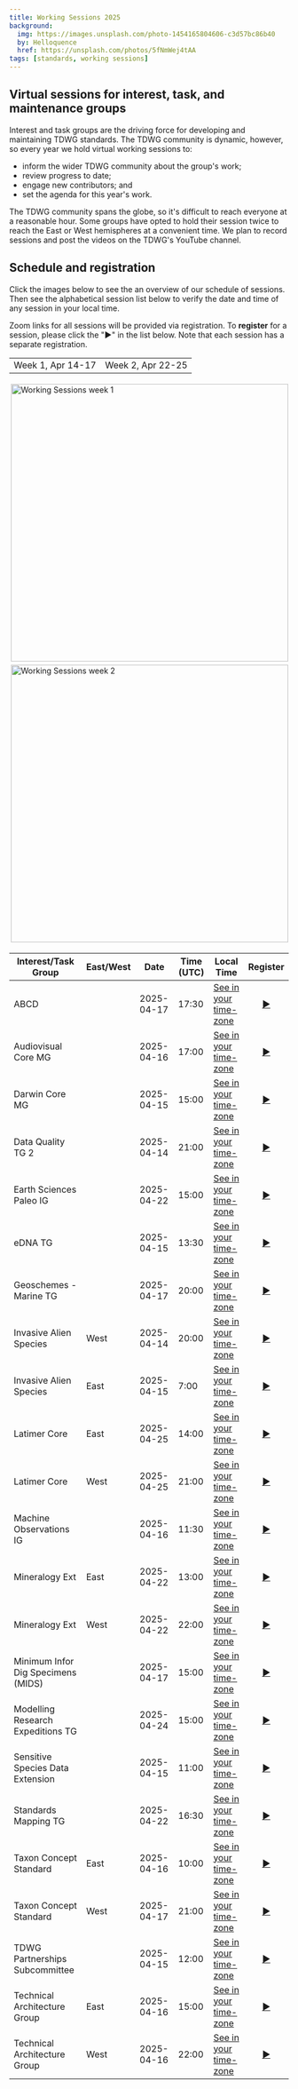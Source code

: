 ```yaml
---
title: Working Sessions 2025
background:
  img: https://images.unsplash.com/photo-1454165804606-c3d57bc86b40
  by: Helloquence
  href: https://unsplash.com/photos/5fNmWej4tAA
tags: [standards, working sessions]
---
```


## Virtual sessions for interest, task, and maintenance groups

Interest and task groups are the driving force for developing and maintaining TDWG standards.  The TDWG community is dynamic, however, so every year we hold virtual working sessions to:

- inform the wider TDWG community about the group's work;
- review progress to date;
- engage new contributors; and
- set the agenda for this year's work.

The TDWG community spans the globe, so it's difficult to reach everyone at a reasonable hour.  Some groups have opted to hold their session twice to reach the East or West hemispheres at a convenient time. We plan to record sessions and post the videos on the TDWG's YouTube channel.

## Schedule and registration

Click the images below to see the an overview of our schedule of sessions.  Then see the alphabetical session list below to verify the date and time of any session in your local time.

Zoom links for all sessions will be provided via registration.  To **register** for a session, please click the "▶️" in the list below. Note that each session has a separate registration.

<table style="width:100%">
  <tr>
    <td align="center">Week 1, Apr 14-17</td>
    <td align="center">Week 2, Apr 22-25</td>
  </tr>
</table>

<p class="d-flex justify-content-around align-items-center">
  <a href="https://static.tdwg.org/images/sessions/2025/week-1.png" target="_blank">
    <img src="https://static.tdwg.org/images/sessions/2025/week-1-thm.png" alt="Working Sessions week 1" width="500" style="padding: 3px">
  </a>
  <a href="https://static.tdwg.org/images/sessions/2025/week-2.png" target="_blank">
    <img src="https://static.tdwg.org/images/sessions/2025/week-2-thm.png" alt="Working Sessions week 2" width="500" style="padding: 3px">
  </a>
</p>



| Interest/Task Group | East/West | Date | Time (UTC) | Local Time | Register |
| ------------------- | --------- | ---- | ---- | ---------- | :---: |
| ABCD |  | 2025-04-17 | 17:30 | [See in your time-zone](https://www.timeanddate.com/worldclock/fixedtime.html?msg=ABCD&iso=20250417T1730) | [▶️](https://us06web.zoom.us/meeting/register/UgiMCcYnTTW9j_c9jMklvg) |
| Audiovisual Core MG |  | 2025-04-16 | 17:00 | [See in your time-zone](https://www.timeanddate.com/worldclock/fixedtime.html?msg=Audiovisual%20Core%20MG&iso=20250416T1700) | [▶️](https://us06web.zoom.us/meeting/register/3QgjBU_BTA-9cyov3FstEg) |
| Darwin Core MG |  | 2025-04-15 | 15:00 | [See in your time-zone](https://www.timeanddate.com/worldclock/fixedtime.html?msg=Darwin%20Core%20MG&iso=20250415T1500) | [▶️](https://us06web.zoom.us/meeting/register/be2hu9pZQ5qCZVHKRBv8vw) |
| Data Quality TG 2 |  | 2025-04-14 | 21:00 | [See in your time-zone](https://www.timeanddate.com/worldclock/fixedtime.html?msg=Data%20Quality%20TG%202&iso=20250414T2100) | [▶️](https://us06web.zoom.us/meeting/register/GuBjsXuSSdKz8Twckm1Gdg) |
| Earth Sciences Paleo IG |  | 2025-04-22 | 15:00 | [See in your time-zone](https://www.timeanddate.com/worldclock/fixedtime.html?msg=Earth%20Sciences%20Paleo%20IG&iso=20250422T1500) | [▶️](https://us06web.zoom.us/meeting/register/uAw8m7lLRw6QVX54lXg1sQ) |
| eDNA TG |  | 2025-04-15 | 13:30 | [See in your time-zone](https://www.timeanddate.com/worldclock/fixedtime.html?msg=eDNA%20TG&iso=20250415T1330) | [▶️](https://us06web.zoom.us/meeting/register/5eExsceiQNiShJHh77u9fQ) |
| Geoschemes - Marine TG |  | 2025-04-17 | 20:00 | [See in your time-zone](https://www.timeanddate.com/worldclock/fixedtime.html?msg=Geoschemes%20-%20Marine%20TG&iso=20250417T2000) | [▶️](https://us06web.zoom.us/meeting/register/Yd4SLA4GQ2aqU-CIQa71JQ) |
| Invasive Alien Species | West | 2025-04-14 | 20:00 | [See in your time-zone](https://www.timeanddate.com/worldclock/fixedtime.html?msg=Invasive%20Alien%20Species&iso=20250414T2000) | [▶️](https://us06web.zoom.us/meeting/register/L7c7NZQ2RX2CPf1bB_ZCgg) |
| Invasive Alien Species | East | 2025-04-15 | 7:00 | [See in your time-zone](https://www.timeanddate.com/worldclock/fixedtime.html?msg=Invasive%20Alien%20Species&iso=20250415T0700) | [▶️](https://us06web.zoom.us/meeting/register/QVB4PuXXQiKdK0B343WfbQ) |
| Latimer Core | East | 2025-04-25 | 14:00 | [See in your time-zone](https://www.timeanddate.com/worldclock/fixedtime.html?msg=Latimer%20Core&iso=20250425T1400) | [▶️](https://us06web.zoom.us/meeting/register/t-PKEg1rQiqaHns5Il6rPw) |
| Latimer Core | West | 2025-04-25 | 21:00 | [See in your time-zone](https://www.timeanddate.com/worldclock/fixedtime.html?msg=Latimer%20Core&iso=20250425T2100) | [▶️](https://us06web.zoom.us/meeting/register/nBLGkmk6QqCd8G_nEuEmkA) |
| Machine Observations IG |  | 2025-04-16 | 11:30 | [See in your time-zone](https://www.timeanddate.com/worldclock/fixedtime.html?msg=Machine%20Observations%20IG&iso=20250416T1130) | [▶️](https://us06web.zoom.us/meeting/register/vPi45e5xTWmtm4fNfNHGLw) |
| Mineralogy Ext | East | 2025-04-22 | 13:00 | [See in your time-zone](https://www.timeanddate.com/worldclock/fixedtime.html?msg=Mineralogy%20Ext&iso=20250422T1300) | [▶️](https://us06web.zoom.us/meeting/register/FdFfqRUnQneOURaB38E6vQ) |
| Mineralogy Ext | West | 2025-04-22 | 22:00 | [See in your time-zone](https://www.timeanddate.com/worldclock/fixedtime.html?msg=Mineralogy%20Ext&iso=20250422T2200) | [▶️](https://us06web.zoom.us/meeting/register/TbLTWjcdSbqfzkh7ZGPTCQ) |
| Minimum Infor Dig Specimens (MIDS) |  | 2025-04-17 | 15:00 | [See in your time-zone](https://www.timeanddate.com/worldclock/fixedtime.html?msg=Minimum%20Infor%20Dig%20Specimens%20%28MIDS%29&iso=20250417T1500) | [▶️](https://us06web.zoom.us/meeting/register/lHx6CcFVTveu-VbzJHSdcA) |
| Modelling Research Expeditions TG |  | 2025-04-24 | 15:00 | [See in your time-zone](https://www.timeanddate.com/worldclock/fixedtime.html?msg=Modelling%20Research%20Expeditions%20TG&iso=20250424T1500) | [▶️](https://us06web.zoom.us/meeting/register/gwSP31fQStqPlAeGynIc1Q) |
| Sensitive Species Data Extension |  | 2025-04-15 | 11:00 | [See in your time-zone](https://www.timeanddate.com/worldclock/fixedtime.html?msg=Sensitive%20Species%20Data%20Extension&iso=20250415T1100) | [▶️](https://us06web.zoom.us/meeting/register/PPBEZpYbRmSH7RpU0vdsew) |
| Standards Mapping TG |  | 2025-04-22 | 16:30 | [See in your time-zone](https://www.timeanddate.com/worldclock/fixedtime.html?msg=Standards%20Mapping%20TG&iso=20250422T1630) | [▶️](https://us06web.zoom.us/meeting/register/DcR0ImZHSke3Cpmahd3lqQ) |
| Taxon Concept Standard | East | 2025-04-16 | 10:00 | [See in your time-zone](https://www.timeanddate.com/worldclock/fixedtime.html?msg=Taxon%20Concept%20Standard&iso=20250416T1000) | [▶️](https://us06web.zoom.us/meeting/register/ERsIuRe6SUKmrCFkLOn5xw) |
| Taxon Concept Standard | West | 2025-04-17 | 21:00 | [See in your time-zone](https://www.timeanddate.com/worldclock/fixedtime.html?msg=Taxon%20Concept%20Standard&iso=20250417T2100) | [▶️](https://us06web.zoom.us/meeting/register/6QZdWh8AQsevHGKIYGoqNQ) |
| TDWG Partnerships Subcommittee |  | 2025-04-15 | 12:00 | [See in your time-zone](https://www.timeanddate.com/worldclock/fixedtime.html?msg=TDWG%20Partnerships%20Subcommittee&iso=20250415T1200) | [▶️](https://us06web.zoom.us/meeting/register/k-MydC7jTguHzBvGKmc71A) |
| Technical Architecture Group | East | 2025-04-16 | 15:00 | [See in your time-zone](https://www.timeanddate.com/worldclock/fixedtime.html?msg=Technical%20Architecture%20Group&iso=20250416T1500) | [▶️](https://us06web.zoom.us/meeting/register/uHlwf-BcTC2646vgBc0m1A) |
| Technical Architecture Group | West | 2025-04-16 | 22:00 | [See in your time-zone](https://www.timeanddate.com/worldclock/fixedtime.html?msg=Technical%20Architecture%20Group&iso=20250416T2200) | [▶️](https://us06web.zoom.us/meeting/register/YIRS4wI0RYeh_l8HM7CwbA) |
